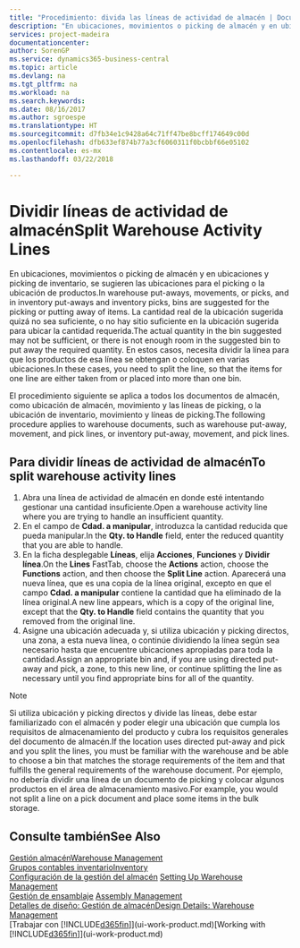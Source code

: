 ```yaml
---
title: "Procedimiento: divida las líneas de actividad de almacén | Documentos de Microsoft"
description: "En ubicaciones, movimientos o picking de almacén y en ubicaciones y picking de inventario, se sugieren las ubicaciones para el picking o la ubicación de productos. La cantidad real de la ubicación sugerida quizá no sea suficiente, o no hay sitio suficiente en la ubicación sugerida para ubicar la cantidad requerida. En estos casos, necesita dividir la línea para que los productos de esa línea se obtengan o coloquen en varias ubicaciones."
services: project-madeira
documentationcenter: 
author: SorenGP
ms.service: dynamics365-business-central
ms.topic: article
ms.devlang: na
ms.tgt_pltfrm: na
ms.workload: na
ms.search.keywords: 
ms.date: 08/16/2017
ms.author: sgroespe
ms.translationtype: HT
ms.sourcegitcommit: d7fb34e1c9428a64c71ff47be8bcff174649c00d
ms.openlocfilehash: dfb633ef874b77a3cf6060311f0bcbbf66e05102
ms.contentlocale: es-mx
ms.lasthandoff: 03/22/2018

---
```

# <a name="split-warehouse-activity-lines"></a><span data-ttu-id="db90e-105">Dividir líneas de actividad de almacén</span><span class="sxs-lookup"><span data-stu-id="db90e-105">Split Warehouse Activity Lines</span></span>
<span data-ttu-id="db90e-106">En ubicaciones, movimientos o picking de almacén y en ubicaciones y picking de inventario, se sugieren las ubicaciones para el picking o la ubicación de productos.</span><span class="sxs-lookup"><span data-stu-id="db90e-106">In warehouse put-aways, movements, or picks, and in inventory put-aways and inventory picks, bins are suggested for the picking or putting away of items.</span></span> <span data-ttu-id="db90e-107">La cantidad real de la ubicación sugerida quizá no sea suficiente, o no hay sitio suficiente en la ubicación sugerida para ubicar la cantidad requerida.</span><span class="sxs-lookup"><span data-stu-id="db90e-107">The actual quantity in the bin suggested may not be sufficient, or there is not enough room in the suggested bin to put away the required quantity.</span></span> <span data-ttu-id="db90e-108">En estos casos, necesita dividir la línea para que los productos de esa línea se obtengan o coloquen en varias ubicaciones.</span><span class="sxs-lookup"><span data-stu-id="db90e-108">In these cases, you need to split the line, so that the items for one line are either taken from or placed into more than one bin.</span></span>  

<span data-ttu-id="db90e-109">El procedimiento siguiente se aplica a todos los documentos de almacén, como ubicación de almacén, movimiento y las líneas de picking, o la ubicación de inventario, movimiento y líneas de picking.</span><span class="sxs-lookup"><span data-stu-id="db90e-109">The following procedure applies to warehouse documents, such as warehouse put-away, movement, and pick lines, or inventory put-away, movement, and pick lines.</span></span>  

## <a name="to-split-warehouse-activity-lines"></a><span data-ttu-id="db90e-110">Para dividir líneas de actividad de almacén</span><span class="sxs-lookup"><span data-stu-id="db90e-110">To split warehouse activity lines</span></span>  
1.  <span data-ttu-id="db90e-111">Abra una línea de actividad de almacén en donde esté intentando gestionar una cantidad insuficiente.</span><span class="sxs-lookup"><span data-stu-id="db90e-111">Open a warehouse activity line where you are trying to handle an insufficient quantity.</span></span>  
2.  <span data-ttu-id="db90e-112">En el campo de **Cdad. a manipular**, introduzca la cantidad reducida que pueda manipular.</span><span class="sxs-lookup"><span data-stu-id="db90e-112">In the **Qty. to Handle** field, enter the reduced quantity that you are able to handle.</span></span>  
3.  <span data-ttu-id="db90e-113">En la ficha desplegable **Líneas**, elija **Acciones**, **Funciones** y **Dividir línea**.</span><span class="sxs-lookup"><span data-stu-id="db90e-113">On the **Lines** FastTab, choose the **Actions** action, choose the **Functions** action, and then choose the **Split Line** action.</span></span> <span data-ttu-id="db90e-114">Aparecerá una nueva línea, que es una copia de la línea original, excepto en que el campo **Cdad. a manipular** contiene la cantidad que ha eliminado de la línea original.</span><span class="sxs-lookup"><span data-stu-id="db90e-114">A new line appears, which is a copy of the original line, except that the **Qty. to Handle** field contains the quantity that you removed from the original line.</span></span>  
4.  <span data-ttu-id="db90e-115">Asigne una ubicación adecuada y, si utiliza ubicación y picking directos, una zona, a esta nueva línea, o continúe dividiendo la línea según sea necesario hasta que encuentre ubicaciones apropiadas para toda la cantidad.</span><span class="sxs-lookup"><span data-stu-id="db90e-115">Assign an appropriate bin and, if you are using directed put-away and pick, a zone, to this new line, or continue splitting the line as necessary until you find appropriate bins for all of the quantity.</span></span>  

> [!NOTE]  
>  <span data-ttu-id="db90e-116">Si utiliza ubicación y picking directos y divide las líneas, debe estar familiarizado con el almacén y poder elegir una ubicación que cumpla los requisitos de almacenamiento del producto y cubra los requisitos generales del documento de almacén.</span><span class="sxs-lookup"><span data-stu-id="db90e-116">If the location uses directed put-away and pick and you split the lines, you must be familiar with the warehouse and be able to choose a bin that matches the storage requirements of the item and that fulfills the general requirements of the warehouse document.</span></span> <span data-ttu-id="db90e-117">Por ejemplo, no debería dividir una línea de un documento de picking y colocar algunos productos en el área de almacenamiento masivo.</span><span class="sxs-lookup"><span data-stu-id="db90e-117">For example, you would not split a line on a pick document and place some items in the bulk storage.</span></span>  

## <a name="see-also"></a><span data-ttu-id="db90e-118">Consulte también</span><span class="sxs-lookup"><span data-stu-id="db90e-118">See Also</span></span>  
[<span data-ttu-id="db90e-119">Gestión almacén</span><span class="sxs-lookup"><span data-stu-id="db90e-119">Warehouse Management</span></span>](warehouse-manage-warehouse.md)  
[<span data-ttu-id="db90e-120">Grupos contables inventario</span><span class="sxs-lookup"><span data-stu-id="db90e-120">Inventory</span></span>](inventory-manage-inventory.md)  
<span data-ttu-id="db90e-121">[Configuración de la gestión del almacén](warehouse-setup-warehouse.md)   </span><span class="sxs-lookup"><span data-stu-id="db90e-121">[Setting Up Warehouse Management](warehouse-setup-warehouse.md)   </span></span>  
<span data-ttu-id="db90e-122">[Gestión de ensamblaje](assembly-assemble-items.md)  </span><span class="sxs-lookup"><span data-stu-id="db90e-122">[Assembly Management](assembly-assemble-items.md)  </span></span>  
[<span data-ttu-id="db90e-123">Detalles de diseño: Gestión de almacén</span><span class="sxs-lookup"><span data-stu-id="db90e-123">Design Details: Warehouse Management</span></span>](design-details-warehouse-management.md)  
<span data-ttu-id="db90e-124">[Trabajar con [!INCLUDE[d365fin](includes/d365fin_md.md)]](ui-work-product.md)</span><span class="sxs-lookup"><span data-stu-id="db90e-124">[Working with [!INCLUDE[d365fin](includes/d365fin_md.md)]](ui-work-product.md)</span></span>


